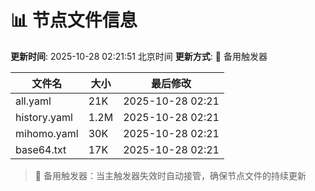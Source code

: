 # 📊 节点文件信息

**更新时间**: 2025-10-28 02:21:51 北京时间
**更新方式**: 🔄 备用触发器

| 文件名 | 大小 | 最后修改 |
|--------|------|----------|
| all.yaml | 21K | 2025-10-28 02:21 |
| history.yaml | 1.2M | 2025-10-28 02:21 |
| mihomo.yaml | 30K | 2025-10-28 02:21 |
| base64.txt | 17K | 2025-10-28 02:21 |

> 🔄 备用触发器：当主触发器失效时自动接管，确保节点文件的持续更新
